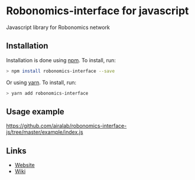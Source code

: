 # Robonomics-interface for javascript

Javascript library for Robonomics network

## Installation

Installation is done using [npm](https://www.npmjs.com/). To install, run:

```bash
> npm install robonomics-interface --save
```

Or using [yarn](https://yarnpkg.com/). To install, run:

```bash
> yarn add robonomics-interface
```

## Usage example

https://github.com/airalab/robonomics-interface-js/tree/master/example/index.js

## Links

- [Website](https://robonomics.network/)
- [Wiki](https://wiki.robonomics.network/en/)
